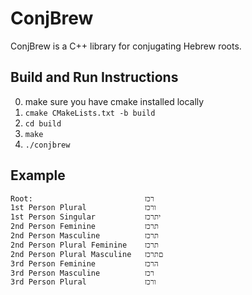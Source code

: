 # ConjBrew

ConjBrew is a C++ library for conjugating Hebrew roots.

## Build and Run Instructions

0. make sure you have cmake installed locally
1. `cmake CMakeLists.txt -b build`
2. `cd build`
3. `make`
4. `./conjbrew`

## Example

```bash
Root:                         רכז
1st Person Plural             ורכז
1st Person Singular           יתרכז
2nd Person Feminine           תרכז
2nd Person Masculine          תרכז
2nd Person Plural Feminine    תרכז
2nd Person Plural Masculine   םתרכז
3rd Person Feminine           הרכז
3rd Person Masculine          רכז
3rd Person Plural             ורכז
```